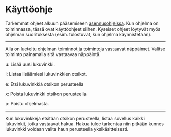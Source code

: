 # Käyttöohje

Tarkemmat ohjeet alkuun pääsemiseen [asennusohjeissa](https://github.com/matiastamsi/lukuvinkkikirjasto/blob/main/dokumentaatio/asennusohje.md).
Kun ohjelma on toiminnassa, tässä ovat käyttöohjeet siihen. Kyseiset ohjeet löytyvät myös ohjelman suorituksesta (esim. tulostuvat, kun ohjelma käynnistetään).

---------------------------------------------------------------------------------------------------------------------------

Alla on lueteltu ohjelman toiminnot ja toimintoja vastaavat näppäimet. Valitse toiminto painamalla sitä vastaavaa näppäintä.

u: Lisää uusi lukuvinkki.

l: Listaa lisäämiesi lukuvinkkien otsikot.

e: Etsi lukuvinkkiä otsikon perusteella

x: Poista lukuvinkki otsikon perusteella

p: Poistu ohjelmasta.

---------------------------------------------------------------------------------------------------------------------------

Kun lukuvinkkejä etsitään otsikon perusteella, listaa sovellus kaikki lukuvinkit, jotka vastaavat hakua. Hakua tulee tarkentaa niin pitkään kunnes lukuvinkki
voidaan valita haun perusteella yksikäsitteisesti.
